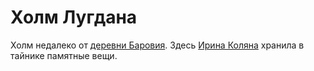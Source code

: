 # Холм Лугдана

Холм недалеко от [деревни Баровия](barovia-village.md). Здесь [Ирина Коляна](../characters/npc/ireena-kolyana.md) хранила в тайнике памятные вещи.
